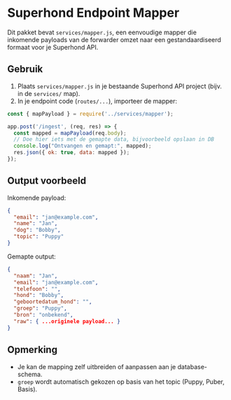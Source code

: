 # Superhond Endpoint Mapper

Dit pakket bevat `services/mapper.js`, een eenvoudige mapper die inkomende payloads van de forwarder omzet naar een gestandaardiseerd formaat voor je Superhond API.

## Gebruik
1. Plaats `services/mapper.js` in je bestaande Superhond API project (bijv. in de `services/` map).
2. In je endpoint code (`routes/...`), importeer de mapper:

```js
const { mapPayload } = require('../services/mapper');

app.post('/ingest', (req, res) => {
  const mapped = mapPayload(req.body);
  // Doe hier iets met de gemapte data, bijvoorbeeld opslaan in DB
  console.log("Ontvangen en gemapt:", mapped);
  res.json({ ok: true, data: mapped });
});
```

## Output voorbeeld
Inkomende payload:
```json
{
  "email": "jan@example.com",
  "name": "Jan",
  "dog": "Bobby",
  "topic": "Puppy"
}
```

Gemapte output:
```json
{
  "naam": "Jan",
  "email": "jan@example.com",
  "telefoon": "",
  "hond": "Bobby",
  "geboortedatum_hond": "",
  "groep": "Puppy",
  "bron": "onbekend",
  "raw": { ...originele payload... }
}
```

## Opmerking
- Je kan de mapping zelf uitbreiden of aanpassen aan je database-schema.
- `groep` wordt automatisch gekozen op basis van het topic (Puppy, Puber, Basis).
